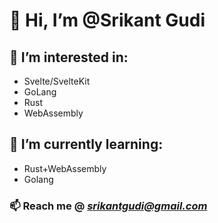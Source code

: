 # 👋 Hi, I’m @Srikant Gudi

## 👀 I’m interested in:
  - Svelte/SvelteKit
  - GoLang
  - Rust
  - WebAssembly

## 🌱 I’m currently learning:
  - Rust+WebAssembly
  - Golang

### 📫 Reach me @ *srikantgudi@gmail.com*

<!---
srikantgudi/srikantgudi is a ✨ special ✨ repository because its `README.md` (this file) appears on your GitHub profile.
You can click the Preview link to take a look at your changes.
--->
